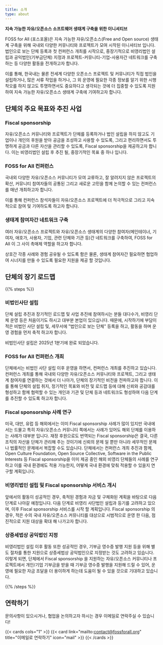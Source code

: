 ```yaml
---
title: 소개
type: about
---
```


**지속 가능한 자유/오픈소스 소프트웨어 생태계 구축을 위한 이니셔티브**

FOSS for All (포스포올)은 지속 가능한 자유/오픈소스(Free and Open source) 생태계 구축을 위해 국내외 다양한 커뮤니티와 프로젝트가 모여 시작된 이니셔티브 입니다. 법인으로 보는 단체 등록과 첫 컨퍼런스 개최를 시작으로, 중장기적으로 비영리법인 설립과 공익법인(기부금단체) 지정과 프로젝트-커뮤니티-기업-사용자간 네트워크를 구축하는 등 다양한 활동을 전개하고자 합니다.

이를 통해, 한국내는 물론 전세계 다양한 오픈소스 프로젝트 및 커뮤니티가 직접 법인을 설립하거나, 많은 서류 작업을 하거나, 그 외 운영에 필요한 각종 정보를 알기 위한 시행착오를 하지 않고도 투명하면서도 중요하다고 생각되는 것에 더 집중할 수 있도록 지원하여 지속 가능한 자유/오픈소스 생태계 구축에 기여하고자 합니다.

## 단체의 주요 목표와 추진 사업
### Fiscal sponsorship
자유/오픈소스 커뮤니티와 프로젝트가 단체를 등록하거나 법인 설립을 하지 않고도 기업이나 개인의 후원을 받아 공금을 조성하고 사용할 수 있도록, 그리고 편리하면서도 투명하게 공금과 다른 자산을 관리할 수 있도록, Fiscal sponsorship을 제공하고자 합니다. 이는 비영리법인 설립 후 추진 될, 중장기적인 목표 중 하나 입니다.

### FOSS for All 컨퍼런스
국내외 다양한 자유/오픈소스 커뮤니티가 모여 교류하고, 잘 알려지지 않은 프로젝트의 확산, 커뮤니티 참여자들의 공통된 그리고 새로운 고민을 함께 논의할 수 있는 컨퍼런스를 매년 개최하고자 합니다.

이를 통해 컨퍼런스 참석자들이 자유/오픈소스 프로젝트에 더 적극적으로 그리고 지속적으로 참여 및 기여하도록 하고자 합니다.

### 생태계 참여자간 네트워크 구축
여러 자유/오픈소스 프로젝트와 자유/오픈소스 생태계의 다양한 참여자(메인테이너, 기여자, 애호가, 사용자, 기업, 관련 단체와 기관 등)간 네트워크를 구축하여, FOSS for All 이 그 사이 촉매제 역할을 하고자 합니다.

상호간 각종 사례와 경험 공유될 수 있도록 함은 물론, 생태계 참여자간 필요하면 협업하여 시너지를 만들 수 있도록 필요한 지원을 제공 할 것입니다.

## 단체의 장기 로드맵

{{% steps %}}

### 비법인사단 설립

단체 설립 추진과 장기적인 로드맵 및 사업 추진에 참여하시는 분들 대다수가, 비영리 단체 운영 등은 처음이기도 하시고 대부분 본업이 있으십니다. 때문에, 시작하기에 부담이 적은 비법인 사단 설립 및, 세무서에 "법인으로 보는 단체" 등록을 하고, 활동을 하며 운영 경험을 먼저 축적 하고자 합니다.

비법인사단 설립은 2025년 1분기에 완료 되었습니다.

### FOSS for All 컨퍼런스 개최

단체에서는 비법인 사단 설립 이후 운영을 하면서, 컨퍼런스 개최를 추진하고 있습니다. 컨퍼런스 개최를 통해 국내외 다양한 자유/오픈소스 커뮤니티와 프로젝트, 그리고 생태계 참여자를 연결하는 것에서 더 나아가, 단체의 장기적인 비전을 전파하고자 합니다. 이를 통해 단체의 설립 취지, 정기적인 목표와 비전 및 로드맵 등에 대해 신뢰와 공감대를 형성하고 함께 협력할 수 있는 개인과 기관 및 단체 등과 네트워크도 형성하여 다음 단계를 추진할 수 있도록 하고자 합니다.

### Fiscal sponsorship 사례 연구

미국, 대만, 유럽 등 해외에서는 이미 Fiscal sponsorship 사례가 많이 있지만 국내에서는 드물고 특히 자유/오픈소스 커뮤니티 쪽에서는 사례가 있어도 해외 단체를 이용하는 사례가 대부분 입니다. 재정 후원으로도 번역되는 Fiscal sponsorship은 결국, 다른 조직의 자산을 단체가 관리해 주는 것이기에 신뢰의 문제 일 뿐만 아니라 세무적인 문제나 법률적인 문제에서 복잡할 수도 있습니다. 단체에서는 컨퍼런스 개최 추진과 함께, Open Culture Foundation, Open Source Collective, Software in the Public Interests 등 Fiscal sponsorship을 이미 제공 중인 해외 비영리 단체들의 사례를 연구하고 이를 국내 환경에도 적용 가능한지, 어떻게 국내 환경에 맞춰 적용할 수 있을지 연구할 계획입니다.

### 비영리법인 설립 및 Fiscal sponsorship 서비스 개시

앞에서의 활동이 성공적인 경우, 축적된 경험과 자금 및 구체화된 계획을 바탕으로 다음 단계로 나아갈 예정입니다. 다음 단계로 비영리 사단법인 설립과 등기를 고려하고 있으며, 이후 Fiscal sponsorship 서비스를 시작 할 계획입니다. Fiscal sponsorship 의 경우, 적은 수의 국내 자유/오픈소스 커뮤니티를 대상으로 시범적으로 운영 한 다음, 점진적으로 지원 대상을 확대 해 나가고자 합니다.

### 상증세법상 공익법인 지정

비영리법인 설립 이후 활동 또한 성공적인 경우, 기부금 영수증 발행 지원 등을 위해 별도 절차를 통한 지원으로 상증세법상 공익법인으로 지정받는 것도 고려하고 있습니다. 이렇게 되면, 단체에서 Fiscal sponsorship 을 지원하는 자유/오픈소스 커뮤니티나 프로젝트에서 개인/기업 기부금을 받을 때 기부금 영수증 발행을 지원해 드릴 수 있어, 운영에 필요한 자금 조달을 더 용이하게 하는데 도움이 될 수 있을 것으로 기대하고 있습니다. 

{{% /steps %}}

## 연락하기

문의사항이 있으시거나, 협업을 논의하고자 하시는 경우 이메일로 연락주실 수 있습니다!

{{< cards cols="1" >}}
  {{< card link="mailto:contact@fossforall.org" title="이메일로 연락하기" icon="mail" >}}
{{< /cards >}}
